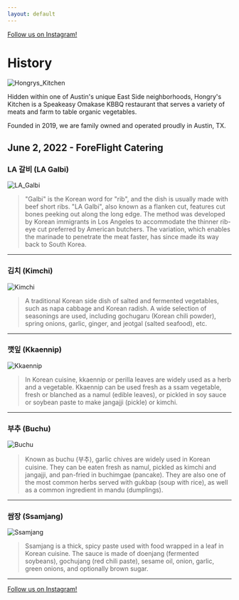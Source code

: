 ```yaml
---
layout: default
---
```


[Follow us on Instagram!](https://www.instagram.com/hongrys.atx/)

# History

![Hongrys_Kitchen](./assets/hongrys.jpeg)

Hidden within one of Austin's unique East Side neighborhoods, Hongry's Kitchen is a Speakeasy Omakase KBBQ restaurant that serves a variety of meats and farm to table organic vegetables.

Founded in 2019, we are family owned and operated proudly in Austin, TX.

## June 2, 2022 - ForeFlight Catering

### LA 갈비 (LA Galbi)
![LA_Galbi](./assets/la_galbi.jpeg)
> "Galbi" is the Korean word for "rib", and the dish is usually made with beef short ribs. "LA Galbi", also known as a flanken cut, features cut bones peeking out along the long edge. The method was developed by Korean immigrants in Los Angeles to accommodate the thinner rib-eye cut preferred by American butchers. The variation, which enables the marinade to penetrate the meat faster, has since made its way back to South Korea.
---
### 김치 (Kimchi)
![Kimchi](./assets/kimchi.jpeg)
> A traditional Korean side dish of salted and fermented vegetables, such as napa cabbage and Korean radish. A wide selection of seasonings are used, including gochugaru (Korean chili powder), spring onions, garlic, ginger, and jeotgal (salted seafood), etc.
---
### 깻잎 (Kkaennip)
![Kkaennip](./assets/kkaennip.png)
> In Korean cuisine, kkaennip or perilla leaves are widely used as a herb and a vegetable. Kkaennip can be used fresh as a ssam vegetable, fresh or blanched as a namul (edible leaves), or pickled in soy sauce or soybean paste to make jangajji (pickle) or kimchi.
---
### 부추 (Buchu)
![Buchu](./assets/buchu.jpeg)
> Known as buchu (부추), garlic chives are widely used in Korean cuisine. They can be eaten fresh as namul, pickled as kimchi and jangajji, and pan-fried in buchimgae (pancake). They are also one of the most common herbs served with gukbap (soup with rice), as well as a common ingredient in mandu (dumplings).
---
### 쌈장 (Ssamjang)
![Ssamjang](./assets/ssamjang.webp)
> Ssamjang is a thick, spicy paste used with food wrapped in a leaf in Korean cuisine. The sauce is made of doenjang (fermented soybeans), gochujang (red chili paste), sesame oil, onion, garlic, green onions, and optionally brown sugar.
---
[Follow us on Instagram!](https://www.instagram.com/hongrys.atx/)
